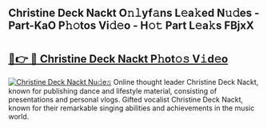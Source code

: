 ## Christine Deck Nackt O𝚗𝚕yf𝚊ns L𝚎a𝚔ed N𝚞𝚍es - Part-KaO P𝚑𝚘tos Vi𝚍𝚎o - H𝚘𝚝 Part L𝚎a𝚔s FBjxX

# <h2><a href="http://kf0e5i.oniu.top/?m=Christine+Deck+Nackt">🔗👉 🔴 Christine Deck Nackt P𝚑ot𝚘𝚜 V𝚒d𝚎o</a></h2>

[![Christine Deck Nackt Nu𝚍e𝚜](https://i.imgur.com/0qMVB7G.gif)](http://kf0e5i.oniu.top/?m=Christine+Deck+Nackt)
Online thought leader Christine Deck Nackt, known for publishing dance and lifestyle material, consisting of presentations and personal vlogs. Gifted vocalist Christine Deck Nackt, known for their remarkable singing abilities and achievements in the music world.  

